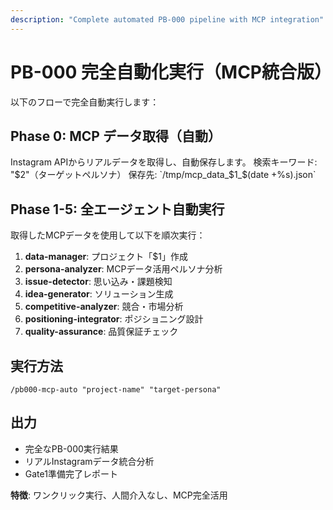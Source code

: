 ```yaml
---
description: "Complete automated PB-000 pipeline with MCP integration"
---
```


# PB-000 完全自動化実行（MCP統合版）

以下のフローで完全自動実行します：

## Phase 0: MCP データ取得（自動）
Instagram APIからリアルデータを取得し、自動保存します。
検索キーワード: "$2"（ターゲットペルソナ）
保存先: `/tmp/mcp_data_$1_$(date +%s).json`

## Phase 1-5: 全エージェント自動実行
取得したMCPデータを使用して以下を順次実行：

1. **data-manager**: プロジェクト「$1」作成
2. **persona-analyzer**: MCPデータ活用ペルソナ分析
3. **issue-detector**: 思い込み・課題検知
4. **idea-generator**: ソリューション生成
5. **competitive-analyzer**: 競合・市場分析
6. **positioning-integrator**: ポジショニング設計
7. **quality-assurance**: 品質保証チェック

## 実行方法
```
/pb000-mcp-auto "project-name" "target-persona"
```

## 出力
- 完全なPB-000実行結果
- リアルInstagramデータ統合分析
- Gate1準備完了レポート

**特徴**: ワンクリック実行、人間介入なし、MCP完全活用
